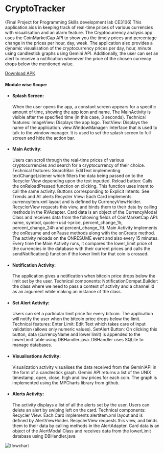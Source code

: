 # CryptoTracker 
(Final Project for Programming Skills development lab CE3106)
This application aids in keeping  track of real-time prices of various currencies with visualisation and an alarm feature.  The Cryptocurrency analysis app uses the CoinMarketCap API to show you the timely prices and percentage change in the prices per hour, day, week. The application also provides a dynamic visualisation of the cryptocurrency prices per day, hour, minute using candlestick graphs using Gemini API. Additionally, the user can set an alert to receive a notification whenever the price of the chosen currency drops below the mentioned  value. 

[Download APK](https://drive.google.com/file/d/1D61o_f6T_yoUZQhKX5raYCdjKrU9mSo4/view)

<h4>Module wise Scope:</h4>  

<ul>
 
<li> 
<h4>Splash Screen:</h4>
When the user opens the app, a constant screen appears for a specific amount of time, showing the app icon and name. The MainActivity is visible after the specified time (in this case, 3 seconds).
Technical features: 
ImageView: Displays the app logo.
TextView: Displays the name of the application.
view.WindowManager: Interface that is used to talk to the window manager. It is used to set the splash screen to full screen and hide the action bar.
</li> 

<li>
<h4>Main Activity:</h4>
Users can scroll through the real-time prices of various cryptocurrencies and search for a cryptocurrency of their choice. 
Technical features: 
SearchBar: EditText implementing textChangeListener which filters the data being passed on to the Recycler View depending upon the text inputted.
Reload button: Calls the onReloadPressed function on clicking. This function uses intent to call the same activity. 
Buttons corresponding to Explicit Intents: See Trends and All alerts
Recycler View: 
Each Card implements currencyitem.xml layout and is defined by CurrencyViewHolder.
RecyclerView requests this view, and binds them to their data by calling methods in the RVAdapter.
Card data is an object of the CurrencyModal Class and receives data from the following fields of CoinMarketCap API: name, symbol, quote->usd->price, percent_change_1h, percent_change_24h and percent_change_7d. 
Main Activity implements the onResume and onPause methods along with the onCreate method. The activity reloads on the ONRESUME event and also every 15 minutes.
Every time the Main Activity runs, it compares the lower_limit price of the currencies in the database with their current prices and calls the sendNotification() function if the lower limit for that coin is crossed.
</li>
 
<li>
<h4>Notification Activity:</h4>
The application gives a notification when bitcoin price drops below the limit set by the user.
Technical components:
NotificationCompat.Builder: 
the class where we need to pass
a context of activity and 
a channel id as an argument while making an instance of the class.
</li>
 
<li>
<h4>Set Alert Activity:</h4>
Users can set a particular limit price for every bitcoin. The application will notify the user when the bitcoin price drops below the limit.
Technical features:
Enter Limit: Edit Text which takes care of input validation (allows only numeric values).
SetAlert Button: On clicking this button, data (currencyName and lower limit) is appended to the lowerLimit table using DBHandler.java. DBHandler uses SQLite to manage databases. 
</li>
 
<li>
 <h4>Visualisations Activity:</h4>
Visualization activity visualises the data received from the GeminiAPI in the form of a candlestick graph. Gemini API returns a list of the UNIX timestamp, open, close, high and low prices for each coin.
The graph is implemented using the MPCharts library from github.
</li>
 
<li>
 <h4>Alerts Activity:</h4>
The activity displays a list of all the alerts set by the user. Users can delete an alert by swiping left on the card.
Technical components:
Recycler View: 
Each Card implements alertitem.xml layout and is defined by AlertViewHolder.
RecyclerView requests this view, and binds them to their data by calling methods in the AlertAdapter.
Card data is an object of the AlertModal Class and receives data from the lowerLimit database using DBHandler.java

</li>
 
</ul>

![flowchart](https://github.com/samruddhideode/CryptoTracker/blob/master/image.JPG)











